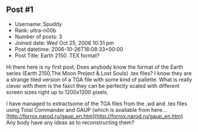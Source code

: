 ## Post #1
- Username: Spuddy
- Rank: ultra-n00b
- Number of posts: 3
- Joined date: Wed Oct 25, 2006 10:31 pm
- Post datetime: 2006-10-26T16:08:33+00:00
- Post Title: Earth 2150 .TEX format?

Hi there here is ny first post,
Does anybody know the format of the Earth series (Earth 2150,The Moon Project & Lost Souls) .tex files? 
I know they are a strange tiled version of a TGA file with some kind of pallette. 
What is really clever with them is the faxct they can be perfectly scaled with different screen sizes right up to 1200x1200 pixels.

I have managed to extractsome of the TGA files from the .wd and .tex files using 
Total Commander and 
GAUP (which is available from here...
[http://forrox.narod.ru/gaup_en.htm](http://forrox.narod.ru/gaup_en.htm)
Any body have any ideas as to reconstructing them?
